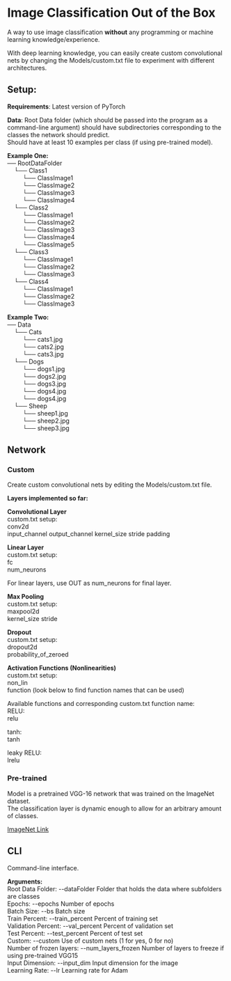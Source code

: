 # Image Classification Out of the Box

A way to use image classification **without** any programming or machine learning knowledge/experience. 
   
With deep learning knowledge, you can easily create custom convolutional nets by changing the Models/custom.txt file to experiment with different architectures.
  
## Setup:

**Requirements**: Latest version of PyTorch

**Data**: Root Data folder (which should be passed into the program as a command-line argument) should have subdirectories corresponding to the classes the network should predict.  
Should have at least 10 examples per class (if using pre-trained model).

**Example One:**  
── RootDataFolder   
&nbsp;&nbsp;&nbsp;&nbsp;└── Class1  
&nbsp;&nbsp;&nbsp;&nbsp;&nbsp;&nbsp;&nbsp;&nbsp; └── ClassImage1  
&nbsp;&nbsp;&nbsp;&nbsp;&nbsp;&nbsp;&nbsp;&nbsp; └── ClassImage2  
&nbsp;&nbsp;&nbsp;&nbsp;&nbsp;&nbsp;&nbsp;&nbsp; └── ClassImage3  
&nbsp;&nbsp;&nbsp;&nbsp;&nbsp;&nbsp;&nbsp;&nbsp; └── ClassImage4  
&nbsp;&nbsp;&nbsp;&nbsp;└── Class2  
&nbsp;&nbsp;&nbsp;&nbsp;&nbsp;&nbsp;&nbsp;&nbsp; └── ClassImage1  
&nbsp;&nbsp;&nbsp;&nbsp;&nbsp;&nbsp;&nbsp;&nbsp; └── ClassImage2  
&nbsp;&nbsp;&nbsp;&nbsp;&nbsp;&nbsp;&nbsp;&nbsp; └── ClassImage3  
&nbsp;&nbsp;&nbsp;&nbsp;&nbsp;&nbsp;&nbsp;&nbsp; └── ClassImage4  
&nbsp;&nbsp;&nbsp;&nbsp;&nbsp;&nbsp;&nbsp;&nbsp; └── ClassImage5  
&nbsp;&nbsp;&nbsp;&nbsp;└── Class3  
&nbsp;&nbsp;&nbsp;&nbsp;&nbsp;&nbsp;&nbsp;&nbsp; └── ClassImage1  
&nbsp;&nbsp;&nbsp;&nbsp;&nbsp;&nbsp;&nbsp;&nbsp; └── ClassImage2  
&nbsp;&nbsp;&nbsp;&nbsp;&nbsp;&nbsp;&nbsp;&nbsp; └── ClassImage3  
&nbsp;&nbsp;&nbsp;&nbsp;└── Class4  
&nbsp;&nbsp;&nbsp;&nbsp;&nbsp;&nbsp;&nbsp;&nbsp; └── ClassImage1  
&nbsp;&nbsp;&nbsp;&nbsp;&nbsp;&nbsp;&nbsp;&nbsp; └── ClassImage2  
&nbsp;&nbsp;&nbsp;&nbsp;&nbsp;&nbsp;&nbsp;&nbsp; └── ClassImage3  

**Example Two:**  
── Data   
&nbsp;&nbsp;&nbsp;&nbsp;└── Cats  
&nbsp;&nbsp;&nbsp;&nbsp;&nbsp;&nbsp;&nbsp;&nbsp; └── cats1.jpg  
&nbsp;&nbsp;&nbsp;&nbsp;&nbsp;&nbsp;&nbsp;&nbsp; └── cats2.jpg  
&nbsp;&nbsp;&nbsp;&nbsp;&nbsp;&nbsp;&nbsp;&nbsp; └── cats3.jpg  
&nbsp;&nbsp;&nbsp;&nbsp;└── Dogs  
&nbsp;&nbsp;&nbsp;&nbsp;&nbsp;&nbsp;&nbsp;&nbsp; └── dogs1.jpg  
&nbsp;&nbsp;&nbsp;&nbsp;&nbsp;&nbsp;&nbsp;&nbsp; └── dogs2.jpg    
&nbsp;&nbsp;&nbsp;&nbsp;&nbsp;&nbsp;&nbsp;&nbsp; └── dogs3.jpg  
&nbsp;&nbsp;&nbsp;&nbsp;&nbsp;&nbsp;&nbsp;&nbsp; └── dogs4.jpg  
&nbsp;&nbsp;&nbsp;&nbsp;&nbsp;&nbsp;&nbsp;&nbsp; └── dogs4.jpg  
&nbsp;&nbsp;&nbsp;&nbsp;└── Sheep  
&nbsp;&nbsp;&nbsp;&nbsp;&nbsp;&nbsp;&nbsp;&nbsp; └── sheep1.jpg  
&nbsp;&nbsp;&nbsp;&nbsp;&nbsp;&nbsp;&nbsp;&nbsp; └──  sheep2.jpg  
&nbsp;&nbsp;&nbsp;&nbsp;&nbsp;&nbsp;&nbsp;&nbsp; └──  sheep3.jpg  



## Network

### Custom  
Create custom convolutional nets by editing the Models/custom.txt file.
  
**Layers implemented so far:**  
  
**Convolutional Layer**  
custom.txt setup:  
conv2d  
input_channel output_channel kernel_size stride padding  
  
**Linear Layer**  
custom.txt setup:  
fc  
num_neurons  
  
For linear layers, use OUT as num_neurons for final layer. 

**Max Pooling**  
custom.txt setup:  
maxpool2d  
kernel_size stride

**Dropout**  
custom.txt setup:  
dropout2d  
probability_of_zeroed
  
**Activation Functions (Nonlinearities)**  
custom.txt setup:  
non_lin  
function  (look below to find function names that can be used)
  
Available functions and corresponding custom.txt function name:  
RELU:  
relu

tanh:  
tanh  

leaky RELU:  
lrelu

### Pre-trained
Model is a pretrained VGG-16 network that was trained on the ImageNet dataset.  
The classification layer is dynamic enough to allow for an arbitrary amount of classes. 
  
[ImageNet Link](http://www.image-net.org/ "ImageNet Link")  
  
## CLI

Command-line interface.

**Arguments:**  
Root Data Folder: --dataFolder Folder that holds the data where subfolders are classes  
Epochs: --epochs Number of epochs  
Batch Size: --bs Batch size  
Train Percent: --train_percent Percent of training set  
Validation Percent: --val_percent Percent of validation set  
Test Percent: --test_percent Percent of test set  
Custom: --custom Use of custom nets (1 for yes, 0 for no)  
Number of frozen layers: --num_layers_frozen Number of layers to freeze if using pre-trained VGG15  
Input Dimension: --input_dim Input dimension for the image  
Learning Rate: --lr Learning rate for Adam

